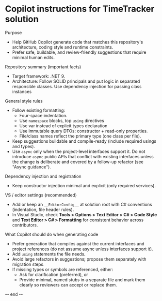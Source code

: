 ﻿# Copilot instructions for TimeTracker solution

Purpose
- Help GitHub Copilot generate code that matches this repository's architecture, coding style and runtime constraints.
- Prefer safe, buildable, and review-friendly suggestions that require minimal human edits.

Repository summary (important facts)
- Target framework: .NET 9.
- Architecture: Follow SOLID principals and put logic in separated responsible classes. Use dependency injection for passing class instances

General style rules
- Follow existing formatting:
  - Four-space indentation.
  - Use `namespace` blocks, top `using` directives
  - Use var instead of explicit types declaration
  - Use immutable query DTOs: constructor + read-only properties.
  - File/class names reflect the primary type (one class per file).
- Keep suggestions buildable and compile-ready (include required usings and types).
- Use `async` only when the project-level interfaces support it. Do not introduce `async` public APIs that conflict with existing interfaces unless the change is deliberate and covered by a follow-up refactor (see "Async guidance").

Dependency injection and registration
- Keep constructor injection minimal and explicit (only required services).


VS / editor settings (recommended)
- Add or keep an `__EditorConfig__` at solution root with C# conventions (indentation, file header rules).
- In Visual Studio, check __Tools > Options > Text Editor > C# > Code Style__ and __Text Editor > C# > Formatting__ for consistent behavior across contributors.

What Copilot should do when generating code
- Prefer generation that compiles against the current interfaces and project references (do not assume async unless interfaces support it).
- Add `using` statements the file needs.
- Avoid large refactors in suggestions; propose them separately with migration steps.
- If missing types or symbols are referenced, either:
  - Ask for clarification (preferred), or
  - Provide minimal, named stubs in a separate file and mark them clearly so reviewers can accept or replace them.

-- end --